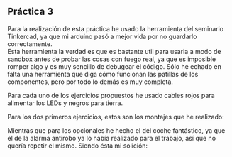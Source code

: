 ## Práctica 3

Para la realización de esta práctica he usado la herramienta del seminario Tinkercad, ya que mi arduino pasó a mejor vida por no guardarlo correctamente.  
Esta herramienta la verdad es que es bastante util para usarla a modo de sandbox antes de probar las cosas con fuego real, ya que es imposible romper algo y es muy sencillo de debugear el código. Sólo he echado en falta una herramienta que diga cómo funcionan las patillas de los componentes, pero por todo lo demás es muy completa.

Para cada uno de los ejercicios propuestos he usado cables rojos para alimentar los LEDs y negros para tierra.  

Para los dos primeros ejercicios, estos son los montajes que he realizado:  



Mientras que para los opcionales he hecho el del coche fantástico, ya que el de la alarma antirobo ya lo había realizado para el trabajo, así que no quería repetir el mismo. Siendo ésta mi solición:  
